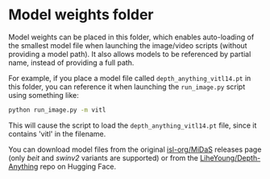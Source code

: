 # Model weights folder

Model weights can be placed in this folder, which enables auto-loading of the smallest model file when launching the image/video scripts (without providing a model path). It also allows models to be referenced by partial name, instead of providing a full path.

For example, if you place a model file called `depth_anything_vitl14.pt` in this folder, you can reference it when launching the `run_image.py` script using something like:

```bash
python run_image.py -m vitl
```

This will cause the script to load the `depth_anything_vitl14.pt` file, since it contains 'vitl' in the filename.

You can download model files from the original [isl-org/MiDaS](https://github.com/isl-org/MiDaS/releases/tag/v3_1) releases page (only _beit_ and _swinv2_ variants are supported) or from the [LiheYoung/Depth-Anything](https://huggingface.co/spaces/LiheYoung/Depth-Anything/tree/main/checkpoints) repo on Hugging Face.
